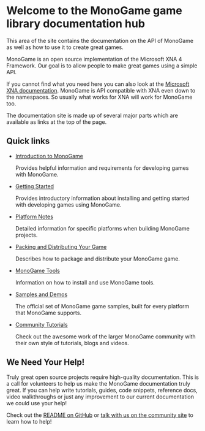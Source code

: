 # Welcome to the MonoGame game library documentation hub

This area of the site contains the documentation on the API of MonoGame as well as how to use it to create great games.

MonoGame is an open source implementation of the Microsoft XNA 4 Framework. Our goal is to allow people to make great games using a simple API.

If you cannot find what you need here you can also look at the [Microsoft XNA documentation](https://msdn.microsoft.com/en-us/library/bb200104.aspx). MonoGame is API compatible
with XNA even down to the namespaces. So usually what works for XNA will work for MonoGame too.

The documentation site is made up of several major parts which are available as links at the top of the page.  

## Quick links

* [Introduction to MonoGame](articles/introduction/introduction.md)
  
  Provides helpful information and requirements for developing games with MonoGame.

* [Getting Started](articles/getting_started/getting_started.md)

  Provides introductory information about installing and getting started with developing games using MonoGame.

* [Platform Notes](articles/platform_specific/platform_specific.md)

  Detailed information for specific platforms when building MonoGame projects.

* [Packing and Distributing Your Game](articles/packaging_games.md)

  Describes how to package and distribute your MonoGame game.

* [MonoGame Tools](articles/tools/tools.md)

  Information on how to install and use MonoGame tools.

* [Samples and Demos](articles/samples.md)
  
  The official set of MonoGame game samples, built for every platform that MonoGame supports.

* [Community Tutorials](articles/tutorials.md)

  Check out the awesome work of the larger MonoGame community with their own style of tutorials, blogs and videos.

## We Need Your Help!

Truly great open source projects require high-quality documentation.  This is a call for volunteers to help us make the MonoGame documentation truly great.  If you can help write tutorials, guides, code snippets, reference docs, video walkthroughs or just any improvement to our current documentation we could use your help!

Check out the [README on GitHub](https://github.com/MonoGame/MonoGame/blob/develop/README.md) or [talk with us on the community site](http://community.monogame.net/t/lets-improve-the-monogame-documentation/916) to learn how to help!
